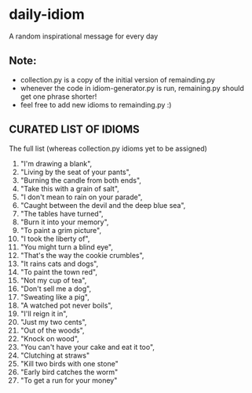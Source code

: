# daily-idiom
A random inspirational message for every day


## Note:
- collection.py is a copy of the initial version of remainding.py
- whenever the code in idiom-generator.py is run, remaining.py should get one phrase shorter!
- feel free to add new idioms to remainding.py :)


## CURATED LIST OF IDIOMS

The full list (whereas collection.py idioms yet to be assigned)

  1.  "I'm drawing a blank",
  2.  "Living by the seat of your pants",
  3.  "Burning the candle from both ends",
  4.  "Take this with a grain of salt",
  5.  "I don't mean to rain on your parade",  
  6.  "Caught between the devil and the deep blue sea",
  7.  "The tables have turned",
  8.  "Burn it into your memory",
  9.  "To paint a grim picture",
 10.  "I took the liberty of", 
 11.  "You might turn a blind eye",
 12.  "That's the way the cookie crumbles",
 13.  "It rains cats and dogs",
 14.  "To paint the town red",
 15.  "Not my cup of tea",   
 16.  "Don't sell me a dog",
 17.  "Sweating like a pig",
 18.  "A watched pot never boils",
 19.  "I'll reign it in",
 20.  "Just my two cents",   
 21.  "Out of the woods",
 22.  "Knock on wood",
 23.  "You can't have your cake and eat it too",
 24.  "Clutching at straws"
 25.  "Kill two birds with one stone"
 26.  "Early bird catches the worm"
 27.  "To get a run for your money"
